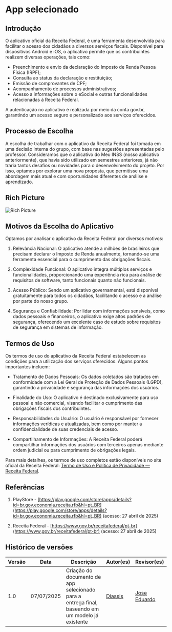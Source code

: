 # App selecionado
 
## Introdução 

O aplicativo oficial da Receita Federal, é uma ferramenta desenvolvida para facilitar o acesso dos cidadãos a diversos serviços fiscais. Disponível para dispositivos Android e iOS, o aplicativo permite que os contribuintes realizem diversas operações, tais como:

- Preenchimento e envio da declaração do Imposto de Renda Pessoa Física (IRPF);
- Consulta ao status da declaração e restituição;
- Emissão de comprovantes de CPF;
- Acompanhamento de processos administrativos;
- Acesso a informações sobre o eSocial e outras funcionalidades relacionadas à Receita Federal.

A autenticação no aplicativo é realizada por meio da conta gov.br, garantindo um acesso seguro e personalizado aos serviços oferecidos.

## Processo de Escolha

A escolha de trabalhar com o aplicativo da Receita Federal foi tomada em uma decisão interna do grupo, com base nas sugestões apresentadas pelo professor. Consideramos que o aplicativo do Meu INSS (nosso aplicativo anteriormente), que havia sido utilizado em semestres anteriores, já não traria tantos desafios ou novidades para o desenvolvimento do projeto. Por isso, optamos por explorar uma nova proposta, que permitisse uma abordagem mais atual e com oportunidades diferentes de análise e aprendizado.

## Rich Picture

![Rich Picture](../assets/rich-picture.jpeg.jpeg)



## Motivos da Escolha do Aplicativo

Optamos por analisar o aplicativo da Receita Federal por diversos motivos:

1. Relevância Nacional: O aplicativo atende a milhões de brasileiros que precisam declarar o Imposto de Renda anualmente, tornando-se uma ferramenta essencial para o cumprimento das obrigações fiscais.

2. Complexidade Funcional: O aplicativo integra múltiplos serviços e funcionalidades, proporcionando uma experiência rica para análise de requisitos de software, tanto funcionais quanto não funcionais.

3. Acesso Público: Sendo um aplicativo governamental, está disponível gratuitamente para todos os cidadãos, facilitando o acesso e a análise por parte do nosso grupo.

4. Segurança e Confiabilidade: Por lidar com informações sensíveis, como dados pessoais e financeiros, o aplicativo exige altos padrões de segurança, oferecendo um excelente caso de estudo sobre requisitos de segurança em sistemas de informação.

## Termos de Uso

Os termos de uso do aplicativo da Receita Federal estabelecem as condições para a utilização dos serviços oferecidos. Alguns pontos importantes incluem:

- Tratamento de Dados Pessoais: Os dados coletados são tratados em conformidade com a Lei Geral de Proteção de Dados Pessoais (LGPD), garantindo a privacidade e segurança das informações dos usuários.

- Finalidade do Uso: O aplicativo é destinado exclusivamente para uso pessoal e não comercial, visando facilitar o cumprimento das obrigações fiscais dos contribuintes.

- Responsabilidades do Usuário: O usuário é responsável por fornecer informações verídicas e atualizadas, bem como por manter a confidencialidade de suas credenciais de acesso.

- Compartilhamento de Informações: A Receita Federal poderá compartilhar informações dos usuários com terceiros apenas mediante ordem judicial ou para cumprimento de obrigações legais.

Para mais detalhes, os termos de uso completos estão disponíveis no site oficial da Receita Federal: [Termo de Uso e Política de Privacidade — Receita Federal](https://www.gov.br/receitafederal/pt-br/acesso-a-informacao/lgpd/termo-de-uso).


## Referências 

1. PlayStore - [https://play.google.com/store/apps/details?id=br.gov.economia.receita.rfb&hl=pt_BR](https://play.google.com/store/apps/details?id=br.gov.economia.receita.rfb&hl=pt_BR) (acesso: 27 abril de 2025)

2. Receita Federal - [https://www.gov.br/receitafederal/pt-br](https://www.gov.br/receitafederal/pt-br) (acesso: 27 abril de 2025)


## Histórico de versões 

  Versão |   Data  | Descrição | Autor(es) | Revisor(es)
------ | ---- | ------ | ---------- | ----------
1.0 | 07/07/2025 | Criação do documento de app selecionado para a entrega final, baseando em um modelo já existente| [Diassis](https://github.com/Diaxiz) | [Jose Eduardo](https://github.com/jevprado) | 
